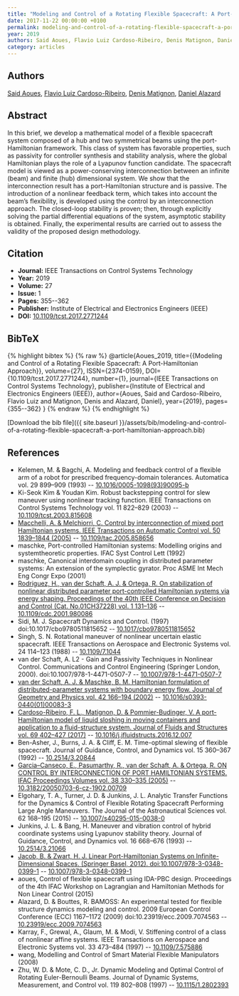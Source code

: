 ```yaml
---
title: "Modeling and Control of a Rotating Flexible Spacecraft: A Port-Hamiltonian Approach"
date: 2017-11-22 00:00:00 +0100
permalink: modeling-and-control-of-a-rotating-flexible-spacecraft-a-port-hamiltonian-approach
year: 2019
authors: Said Aoues, Flavio Luiz Cardoso-Ribeiro, Denis Matignon, Daniel Alazard
category: articles
---
```

 
## Authors
[Said Aoues](authors/said-aoues), [Flavio Luiz Cardoso-Ribeiro](authors/flavio-luiz-cardoso-ribeiro), [Denis Matignon](authors/denis-matignon), [Daniel Alazard](authors/daniel-alazard)
 
## Abstract
In this brief, we develop a mathematical model of a flexible spacecraft system composed of a hub and two symmetrical beams using the port-Hamiltonian framework. This class of system has favorable properties, such as passivity for controller synthesis and stability analysis, where the global Hamiltonian plays the role of a Lyapunov function candidate. The spacecraft model is viewed as a power-conserving interconnection between an infinite (beam) and finite (hub) dimensional system. We show that the interconnection result has a port-Hamiltonian structure and is passive. The introduction of a nonlinear feedback term, which takes into account the beam’s flexibility, is developed using the control by an interconnection approach. The closed-loop stability is proven; then, through explicitly solving the partial differential equations of the system, asymptotic stability is obtained. Finally, the experimental results are carried out to assess the validity of the proposed design methodology.
 
## Citation
- **Journal:** IEEE Transactions on Control Systems Technology
- **Year:** 2019
- **Volume:** 27
- **Issue:** 1
- **Pages:** 355--362
- **Publisher:** Institute of Electrical and Electronics Engineers (IEEE)
- **DOI:** [10.1109/tcst.2017.2771244](https://doi.org/10.1109/tcst.2017.2771244)
 
## BibTeX
{% highlight bibtex %}
{% raw %}
@article{Aoues_2019,
  title={{Modeling and Control of a Rotating Flexible Spacecraft: A Port-Hamiltonian Approach}},
  volume={27},
  ISSN={2374-0159},
  DOI={10.1109/tcst.2017.2771244},
  number={1},
  journal={IEEE Transactions on Control Systems Technology},
  publisher={Institute of Electrical and Electronics Engineers (IEEE)},
  author={Aoues, Said and Cardoso-Ribeiro, Flavio Luiz and Matignon, Denis and Alazard, Daniel},
  year={2019},
  pages={355--362}
}
{% endraw %}
{% endhighlight %}
 
[Download the bib file]({{ site.baseurl }}/assets/bib/modeling-and-control-of-a-rotating-flexible-spacecraft-a-port-hamiltonian-approach.bib)
 
## References
- Kelemen, M. & Bagchi, A. Modeling and feedback control of a flexible arm of a robot for prescribed frequency-domain tolerances. Automatica vol. 29 899–909 (1993) -- [10.1016/0005-1098(93)90095-b](https://doi.org/10.1016/0005-1098(93)90095-b)
- Ki-Seok Kim & Youdan Kim. Robust backstepping control for slew maneuver using nonlinear tracking function. IEEE Transactions on Control Systems Technology vol. 11 822–829 (2003) -- [10.1109/tcst.2003.815608](https://doi.org/10.1109/tcst.2003.815608)
- [Macchelli, A. & Melchiorri, C. Control by interconnection of mixed port Hamiltonian systems. IEEE Transactions on Automatic Control vol. 50 1839–1844 (2005)](control-by-interconnection-of-mixed-port-hamiltonian-systems) -- [10.1109/tac.2005.858656](https://doi.org/10.1109/tac.2005.858656)
- maschke, Port-controlled Hamiltonian systems: Modelling origins and systemtheoretic properties. IFAC Syst Control Lett (1992)
- maschke, Canonical interdomain coupling in distributed parameter systems: An extension of the symplectic gyrator. Proc ASME Int Mech Eng Congr Expo (2001)
- [Rodriguez, H., van der Schaft, A. J. & Ortega, R. On stabilization of nonlinear distributed parameter port-controlled Hamiltonian systems via energy shaping. Proceedings of the 40th IEEE Conference on Decision and Control (Cat. No.01CH37228) vol. 1 131–136](on-stabilization-of-nonlinear-distributed-parameter-port-controlled-hamiltonian-systems-via-energy-shaping0) -- [10.1109/cdc.2001.980086](https://doi.org/10.1109/cdc.2001.980086)
- Sidi, M. J. Spacecraft Dynamics and Control. (1997) doi:10.1017/cbo9780511815652 -- [10.1017/cbo9780511815652](https://doi.org/10.1017/cbo9780511815652)
- Singh, S. N. Rotational maneuver of nonlinear uncertain elastic spacecraft. IEEE Transactions on Aerospace and Electronic Systems vol. 24 114–123 (1988) -- [10.1109/7.1044](https://doi.org/10.1109/7.1044)
- van der Schaft, A. L2 - Gain and Passivity Techniques in Nonlinear Control. Communications and Control Engineering (Springer London, 2000). doi:10.1007/978-1-4471-0507-7 -- [10.1007/978-1-4471-0507-7](https://doi.org/10.1007/978-1-4471-0507-7)
- [van der Schaft, A. J. & Maschke, B. M. Hamiltonian formulation of distributed-parameter systems with boundary energy flow. Journal of Geometry and Physics vol. 42 166–194 (2002)](hamiltonian-formulation-of-distributed-parameter-systems-with-boundary-energy-flow) -- [10.1016/s0393-0440(01)00083-3](https://doi.org/10.1016/s0393-0440(01)00083-3)
- [Cardoso-Ribeiro, F. L., Matignon, D. & Pommier-Budinger, V. A port-Hamiltonian model of liquid sloshing in moving containers and application to a fluid-structure system. Journal of Fluids and Structures vol. 69 402–427 (2017)](a-port-hamiltonian-model-of-liquid-sloshing-in-moving-containers-and-application-to-a-fluid-structure-system) -- [10.1016/j.jfluidstructs.2016.12.007](https://doi.org/10.1016/j.jfluidstructs.2016.12.007)
- Ben-Asher, J., Burns, J. A. & Cliff, E. M. Time-optimal slewing of flexible spacecraft. Journal of Guidance, Control, and Dynamics vol. 15 360–367 (1992) -- [10.2514/3.20844](https://doi.org/10.2514/3.20844)
- [Garcia–Canseco, E., Pasumarthy, R., van der Schaft, A. & Ortega, R. ON CONTROL BY INTERCONNECTION OF PORT HAMILTONIAN SYSTEMS. IFAC Proceedings Volumes vol. 38 330–335 (2005)](on-control-by-interconnection-of-port-hamiltonian-systems) -- [10.3182/20050703-6-cz-1902.00709](https://doi.org/10.3182/20050703-6-cz-1902.00709)
- Elgohary, T. A., Turner, J. D. & Junkins, J. L. Analytic Transfer Functions for the Dynamics &amp; Control of Flexible Rotating Spacecraft Performing Large Angle Maneuvers. The Journal of the Astronautical Sciences vol. 62 168–195 (2015) -- [10.1007/s40295-015-0038-0](https://doi.org/10.1007/s40295-015-0038-0)
- Junkins, J. L. & Bang, H. Maneuver and vibration control of hybrid coordinate systems using Lyapunov stability theory. Journal of Guidance, Control, and Dynamics vol. 16 668–676 (1993) -- [10.2514/3.21066](https://doi.org/10.2514/3.21066)
- [Jacob, B. & Zwart, H. J. Linear Port-Hamiltonian Systems on Infinite-Dimensional Spaces. (Springer Basel, 2012). doi:10.1007/978-3-0348-0399-1](linear-port-hamiltonian-systems-on-infinite-dimensional-spaces) -- [10.1007/978-3-0348-0399-1](https://doi.org/10.1007/978-3-0348-0399-1)
- aoues, Control of flexible spacecraft using IDA-PBC design. Proceedings of the 4th IFAC Workshop on Lagrangian and Hamiltonian Methods for Non Linear Control (2015)
- Alazard, D. & Bouttes, R. BAMOSS: An experimental tested for flexible structure dynamics modeling and control. 2009 European Control Conference (ECC) 1167–1172 (2009) doi:10.23919/ecc.2009.7074563 -- [10.23919/ecc.2009.7074563](https://doi.org/10.23919/ecc.2009.7074563)
- Karray, F., Grewal, A., Glaum, M. & Modi, V. Stiffening control of a class of nonlinear affine systems. IEEE Transactions on Aerospace and Electronic Systems vol. 33 473–484 (1997) -- [10.1109/7.575886](https://doi.org/10.1109/7.575886)
- wang, Modelling and Control of Smart Material Flexible Manipulators (2008)
- Zhu, W. D. & Mote, C. D., Jr. Dynamic Modeling and Optimal Control of Rotating Euler-Bernoulli Beams. Journal of Dynamic Systems, Measurement, and Control vol. 119 802–808 (1997) -- [10.1115/1.2802393](https://doi.org/10.1115/1.2802393)

